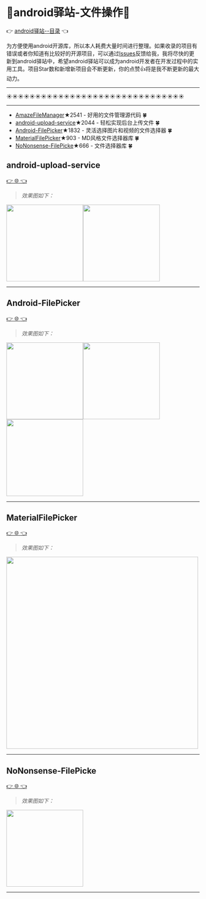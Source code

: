 # :running:android驿站-文件操作:running:
:point_right: [android驿站--目录](https://github.com/enChenging/android_posthouse) :point_left: 

为方便使用android开源库，所以本人耗费大量时间进行整理。如果收录的项目有错误或者你知道有比较好的开源项目，可以通过[Issues](https://github.com/enChenging/android_posthouse/issues)反馈给我，我将尽快的更新到android驿站中，希望android驿站可以成为android开发者在开发过程中的实用工具。项目Star数和新增新项目会不断更新，你的点赞:+1:将是我不断更新的最大动力。

<HR style="FILTER: progid:DXImageTransform.Microsoft.Shadow(color:#987cb9,direction:145,strength:15)" width="100%" color=#987cb9 SIZE=1>
  
:sunny::sunny::sunny::sunny::sunny::sunny::sunny::sunny::sunny::sunny::sunny::sunny::sunny::sunny::sunny::sunny::sunny::sunny::sunny::sunny::sunny::sunny::sunny::sunny::sunny::sunny::sunny::sunny::sunny::sunny::sunny:
<HR style="FILTER: progid:DXImageTransform.Microsoft.Shadow(color:#987cb9,direction:145,strength:15)" width="100%" color=#987cb9 SIZE=1>


- [AmazeFileManager](https://github.com/arpitkh96/AmazeFileManager)★2541 - 好用的文件管理源代码 :four_leaf_clover: 
- [android-upload-service](#android-upload-service)★2044 - 轻松实现后台上传文件 :four_leaf_clover: 
- [Android-FilePicker](#Android-FilePicker)★1832 - 灵活选择图片和视频的文件选择器 :four_leaf_clover: 
- [MaterialFilePicker](#MaterialFilePicker)★903 - MD风格文件选择器库 :four_leaf_clover: 
- [NoNonsense-FilePicke](#NoNonsense-FilePicke)★666 - 文件选择器库 :four_leaf_clover: 



## android-upload-service
[:point_right: :globe_with_meridians: :point_left:](https://github.com/gotev/android-upload-service) 
>_效果图如下：_

<img src="https://user-images.githubusercontent.com/16792495/28752871-de82540e-7529-11e7-9037-de86b8f0ca27.gif" width="200"><img src="https://user-images.githubusercontent.com/16792495/28752872-de9a8894-7529-11e7-823a-e51eda59f5b7.gif" width="200">

<HR style="FILTER: progid:DXImageTransform.Microsoft.Shadow(color:#987cb9,direction:145,strength:15)" width="100%" color=#987cb9 SIZE=1>
  
## Android-FilePicker
[:point_right: :globe_with_meridians: :point_left:](https://github.com/DroidNinja/Android-FilePicker) 
>_效果图如下：_

<img src="https://image.ibb.co/iRpztv/device_2017_03_10_164003.png" width="200"><img src="https://image.ibb.co/m75uRF/device_2017_03_10_163900.png" width="200"><img src="https://image.ibb.co/ct4A0a/device_2017_03_10_163835.png" width="200">

<HR style="FILTER: progid:DXImageTransform.Microsoft.Shadow(color:#987cb9,direction:145,strength:15)" width="100%" color=#987cb9 SIZE=1>
  
## MaterialFilePicker
[:point_right: :globe_with_meridians: :point_left:](https://github.com/nbsp-team/MaterialFilePicker) 
>_效果图如下：_

<img src="https://i.imgur.com/mjxs05n.png" width="500">

<HR style="FILTER: progid:DXImageTransform.Microsoft.Shadow(color:#987cb9,direction:145,strength:15)" width="100%" color=#987cb9 SIZE=1>
  
## NoNonsense-FilePicke
[:point_right: :globe_with_meridians: :point_left:](https://github.com/spacecowboy/NoNonsense-FilePicker) 
>_效果图如下：_

<img src="https://github.com/spacecowboy/NoNonsense-FilePicker/blob/master/screenshots/darkanim.gif" width="200">

<HR style="FILTER: progid:DXImageTransform.Microsoft.Shadow(color:#987cb9,direction:145,strength:15)" width="100%" color=#987cb9 SIZE=1>

